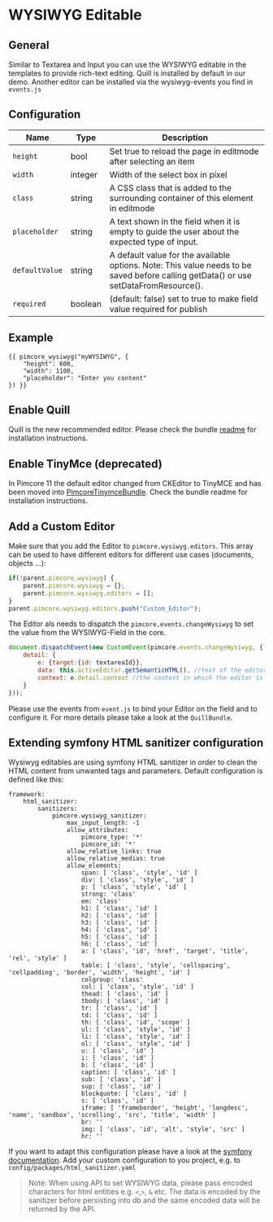 # WYSIWYG Editable

## General

Similar to Textarea and Input you can use the WYSIWYG editable in the templates to provide rich-text editing. Quill is installed by default in our demo. Another editor can be installed via the wysiwyg-events you find in `events.js`

## Configuration

| Name           | Type     | Description                                                                                                                               |
|----------------|----------|-------------------------------------------------------------------------------------------------------------------------------------------|
| `height`       | bool     | Set true to reload the page in editmode after selecting an item                                                                           |
| `width`        | integer  | Width of the select box in pixel                                                                                                          |
| `class`        | string   | A CSS class that is added to the surrounding container of this element in editmode                                                        |
| `placeholder`  | string   | A text shown in the field when it is empty to guide the user about the expected type of input.                                            |
| `defaultValue` | string   | A default value for the available options. Note: This value needs to be saved before calling getData() or use setDataFromResource().      |
| `required`     | boolean  | (default: false) set to true to make field value required for publish                                                                     |

## Example

```twig
{{ pimcore_wysiwyg("myWYSIWYG", {
    "height": 600,
    "width": 1100,
    "placeholder": "Enter you content"
}) }}
```

## Enable Quill 
Quill is the new recommended editor. Please check the bundle [readme](https://github.com/pimcore/quill-bundle/blob/1.x/README.md) for installation instructions.

## Enable TinyMce (deprecated)
In Pimcore 11 the default editor changed from CKEditor to TinyMCE and has been moved into [PimcoreTinymceBundle](https://github.com/pimcore/pimcore/blob/11.x/bundles/TinymceBundle/README.md). Check the bundle readme for installation instructions.

## Add a Custom Editor
Make sure that you add the Editor to `pimcore.wysiwyg.editors`. This array can be used to have different editors for different use cases (documents, objects ...):
```javascript
if(!parent.pimcore.wysiwyg) {
    parent.pimcore.wysiwyg = {};
    parent.pimcore.wysiwyg.editors = [];
}
parent.pimcore.wysiwyg.editors.push("Custom_Editor");
```

The Editor als needs to dispatch the `pimcore.events.changeWysiwyg` to set the value from the WYSIWYG-Field in the core.
```javascript
document.dispatchEvent(new CustomEvent(pimcore.events.changeWysiwyg, {
    detail: {
        e: {target:{id: textareaId}},
        data: this.activeEditor.getSemanticHTML(), //text of the editor-field
        context: e.detail.context //the context in which the editor is registered (object, document ...) 
    }
}));
```

Please use the events from `event.js` to bind your Editor on the field and to configure it.
For more details please take a look at the `QuillBundle`. 

## Extending symfony HTML sanitizer configuration

Wysiwyg editables are using symfony HTML sanitizer in order to clean the HTML content from unwanted tags and parameters. Default configuration is defined like this:
```
framework:
    html_sanitizer:
        sanitizers:
            pimcore.wysiwyg_sanitizer:
                max_input_length: -1
                allow_attributes:
                    pimcore_type: '*'
                    pimcore_id: '*'
                allow_relative_links: true
                allow_relative_medias: true
                allow_elements:
                    span: [ 'class', 'style', 'id' ]
                    div: [ 'class', 'style', 'id' ]
                    p: [ 'class', 'style', 'id' ]
                    strong: 'class'
                    em: 'class'
                    h1: [ 'class', 'id' ]
                    h2: [ 'class', 'id' ]
                    h3: [ 'class', 'id' ]
                    h4: [ 'class', 'id' ]
                    h5: [ 'class', 'id' ]
                    h6: [ 'class', 'id' ]
                    a: [ 'class', 'id', 'href', 'target', 'title', 'rel', 'style' ]
                    table: [ 'class', 'style', 'cellspacing', 'cellpadding', 'border', 'width', 'height', 'id' ]
                    colgroup: 'class'
                    col: [ 'class', 'style', 'id' ]
                    thead: [ 'class', 'id' ]
                    tbody: [ 'class', 'id' ]
                    tr: [ 'class', 'id' ]
                    td: [ 'class', 'id' ]
                    th: [ 'class', 'id', 'scope' ]
                    ul: [ 'class', 'style', 'id' ]
                    li: [ 'class', 'style', 'id' ]
                    ol: [ 'class', 'style', 'id' ]
                    u: [ 'class', 'id' ]
                    i: [ 'class', 'id' ]
                    b: [ 'class', 'id' ]
                    caption: [ 'class', 'id' ]
                    sub: [ 'class', 'id' ]
                    sup: [ 'class', 'id' ]
                    blockquote: [ 'class', 'id' ]
                    s: [ 'class', 'id' ]
                    iframe: [ 'frameborder', 'height', 'longdesc', 'name', 'sandbox', 'scrolling', 'src', 'title', 'width' ]
                    br: ''
                    img: [ 'class', 'id', 'alt', 'style', 'src' ]
                    hr: ''
```
If you want to adapt this configuration please have a look at the [symfony documentation](https://symfony.com/doc/current/html_sanitizer.html). Add your custom configuration to you project, e.g. to `config/packages/html_sanitizer.yaml`

> Note: When using API to set WYSIWYG data, please pass encoded characters for html entities e.g. `<`,`>`, `&` etc.
> The data is encoded by the sanitizer before persisting into db and the same encoded data will be returned by the API.
